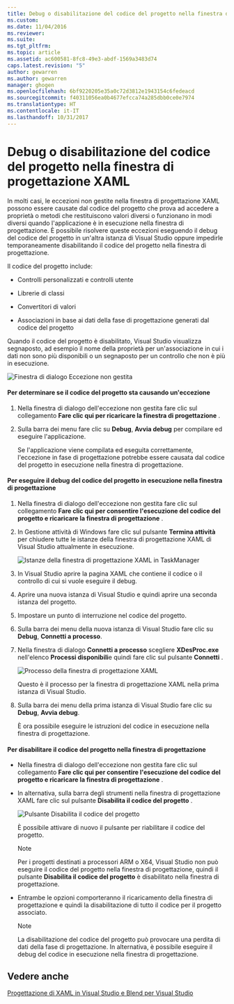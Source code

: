 ```yaml
---
title: Debug o disabilitazione del codice del progetto nella finestra di progettazione XAML | Microsoft Docs
ms.custom: 
ms.date: 11/04/2016
ms.reviewer: 
ms.suite: 
ms.tgt_pltfrm: 
ms.topic: article
ms.assetid: ac600581-8fc8-49e3-abdf-1569a3483d74
caps.latest.revision: "5"
author: gewarren
ms.author: gewarren
manager: ghogen
ms.openlocfilehash: 6bf9220205e35a0c72d3812e1943154c6fedeacd
ms.sourcegitcommit: f40311056ea0b4677efcca74a285dbb0ce0e7974
ms.translationtype: HT
ms.contentlocale: it-IT
ms.lasthandoff: 10/31/2017
---
```

# <a name="debugging-or-disabling-project-code-in-xaml-designer"></a>Debug o disabilitazione del codice del progetto nella finestra di progettazione XAML
In molti casi, le eccezioni non gestite nella finestra di progettazione XAML possono essere causate dal codice del progetto che prova ad accedere a proprietà o metodi che restituiscono valori diversi o funzionano in modi diversi quando l'applicazione è in esecuzione nella finestra di progettazione. È possibile risolvere queste eccezioni eseguendo il debug del codice del progetto in un'altra istanza di Visual Studio oppure impedirle temporaneamente disabilitando il codice del progetto nella finestra di progettazione.  
  
 Il codice del progetto include:  
  
-   Controlli personalizzati e controlli utente  
  
-   Librerie di classi  
  
-   Convertitori di valori  
  
-   Associazioni in base ai dati della fase di progettazione generati dal codice del progetto  
  
 Quando il codice del progetto è disabilitato, Visual Studio visualizza segnaposto, ad esempio il nome della proprietà per un'associazione in cui i dati non sono più disponibili o un segnaposto per un controllo che non è più in esecuzione.  
  
 ![Finestra di dialogo Eccezione non gestita](../designers/media/xaml_unhandledexception.png "XAML_UnhandledException")  
  
#### <a name="to-determine-if-project-code-is-causing-an-exception"></a>Per determinare se il codice del progetto sta causando un'eccezione  
  
1.  Nella finestra di dialogo dell'eccezione non gestita fare clic sul collegamento **Fare clic qui per ricaricare la finestra di progettazione** .  
  
2.  Sulla barra dei menu fare clic su **Debug**, **Avvia debug** per compilare ed eseguire l'applicazione.  
  
     Se l'applicazione viene compilata ed eseguita correttamente, l'eccezione in fase di progettazione potrebbe essere causata dal codice del progetto in esecuzione nella finestra di progettazione.  
  
#### <a name="to-debug-project-code-running-in-the-designer"></a>Per eseguire il debug del codice del progetto in esecuzione nella finestra di progettazione  
  
1.  Nella finestra di dialogo dell'eccezione non gestita fare clic sul collegamento **Fare clic qui per consentire l'esecuzione del codice del progetto e ricaricare la finestra di progettazione** .  
  
2.  In Gestione attività di Windows fare clic sul pulsante **Termina attività** per chiudere tutte le istanze della finestra di progettazione XAML di Visual Studio attualmente in esecuzione.  
  
     ![Istanze della finestra di progettazione XAML in TaskManager](../designers/media/xaml_taskmanager.png "XAML_TaskManager")  
  
3.  In Visual Studio aprire la pagina XAML che contiene il codice o il controllo di cui si vuole eseguire il debug.  
  
4.  Aprire una nuova istanza di Visual Studio e quindi aprire una seconda istanza del progetto.  
  
5.  Impostare un punto di interruzione nel codice del progetto.  
  
6.  Sulla barra dei menu della nuova istanza di Visual Studio fare clic su **Debug**, **Connetti a processo**.  
  
7.  Nella finestra di dialogo **Connetti a processo** scegliere **XDesProc.exe** nell'elenco **Processi disponibili**e quindi fare clic sul pulsante **Connetti** .  
  
     ![Processo della finestra di progettazione XAML](../designers/media/xaml_attach.png "XAML_Attach")  
  
     Questo è il processo per la finestra di progettazione XAML nella prima istanza di Visual Studio.  
  
8.  Sulla barra dei menu della prima istanza di Visual Studio fare clic su **Debug**, **Avvia debug**.  
  
     È ora possibile eseguire le istruzioni del codice in esecuzione nella finestra di progettazione.  
  
#### <a name="to-disable-project-code-in-the-designer"></a>Per disabilitare il codice del progetto nella finestra di progettazione  
  
-   Nella finestra di dialogo dell'eccezione non gestita fare clic sul collegamento **Fare clic qui per consentire l'esecuzione del codice del progetto e ricaricare la finestra di progettazione** .  
  
-   In alternativa, sulla barra degli strumenti nella finestra di progettazione XAML fare clic sul pulsante **Disabilita il codice del progetto** .  
  
     ![Pulsante Disabilita il codice del progetto](../designers/media/xaml_disablecode.png "XAML_DisableCode")  
  
     È possibile attivare di nuovo il pulsante per riabilitare il codice del progetto.  
  
    > [!NOTE]
    >  Per i progetti destinati a processori ARM o X64, Visual Studio non può eseguire il codice del progetto nella finestra di progettazione, quindi il pulsante **Disabilita il codice del progetto** è disabilitato nella finestra di progettazione.  
  
-   Entrambe le opzioni comporteranno il ricaricamento della finestra di progettazione e quindi la disabilitazione di tutto il codice per il progetto associato.  
  
    > [!NOTE]
    >  La disabilitazione del codice del progetto può provocare una perdita di dati della fase di progettazione. In alternativa, è possibile eseguire il debug del codice in esecuzione nella finestra di progettazione.  
  
## <a name="see-also"></a>Vedere anche  
 [Progettazione di XAML in Visual Studio e Blend per Visual Studio](../designers/designing-xaml-in-visual-studio.md)
